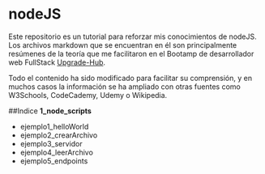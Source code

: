 # nodeJS

Este repositorio es un tutorial para reforzar mis conocimientos de nodeJS.
Los archivos markdown que se encuentran en él son principalmente resúmenes de la teoría que me facilitaron en el Bootamp de desarrollador web FullStack [Upgrade-Hub](https://pro.upgrade-hub.com/).

Todo el contenido ha sido modificado para facilitar su comprensión, y en muchos casos la información se ha ampliado con otras fuentes como W3Schools, CodeCademy, Udemy o Wikipedia.

##Indice
**1_node_scripts**
* ejemplo1_helloWorld
* ejemplo2_crearArchivo
* ejemplo3_servidor
* ejemplo4_leerArchivo
* ejemplo5_endpoints
